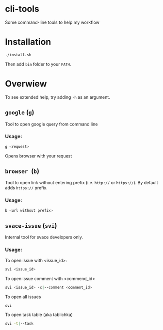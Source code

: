 # cli-tools

Some command-line tools to help my workflow

# Installation

```sh
./install.sh
```
Then add `bin` folder to your `PATH`. 

# Overwiew
To see extended help, try adding `-h` as an argument.

## `google` (`g`)
Tool to open google query from command line

### Usage: 
```sh
g <request>
```
Opens browser with your request

## `browser `(`b`)
Tool to open link without entering prefix (i.e. `http://` or `https://`). By default adds `https://` prefix.

### Usage: 
```sh
b <url without prefix>
```

## `svace-issue` (`svi`)
Internal tool for svace developers only.

### Usage:
To open issue with <issue_id>:
```sh
svi <issue_id>
```

To open issue comment with <commend_id>
```sh
svi <issue_id> -c|--comment <comment_id>
```

To open all issues
```sh
svi
```

To open task table (aka tablichka)
```sh
svi -t|--task
```
